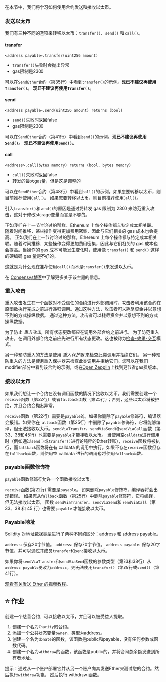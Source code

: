 在本节中，我们将学习如何使用合约发送和接收以太币。

### 发送以太币

我们有三种不同的选项来转移以太币：`transfer()`、`send()` 和 `call()`。

#### **transfer**

`<address payable>.transfer(uint256 amount)`

- `transfer()`失败时会抛出异常
- gas限制是2300

可以在`SendEther`合约（第35行）中看到`transfer()`的示例。**现已不建议再使用`Transfer()`。**
**现已不建议再使用`Transfer()`。**

#### **send**

`<address payable>.send(uint256 amount) returns (bool)`

- `send()`失败时返回false
- gas限制是2300

可以在`SendEther`合约（第41行）中看到`send()`的示例。**现已不建议再使用`Send()`。**
**现已不建议再使用`Send()`。**

#### **call**

`<address>.call(bytes memory) returns (bool, bytes memory)`

- `call()`失败时返回false
- 转发的最大gas量，但是这是调整的

可以在`SendEther`合约（第48行）中看到`call()`的示例。如果您要转移以太币，则目前推荐使用`Call()`。
如果您要转移以太币，则目前推荐使用`Call()`。

引入`transfer()`和`send()`的原因是通过将转发 gas 限制为 2300 来防范重入攻击，这对于修改storage变量而言是不够的。

正如我们在上一节讨论过的那样，Ethereum 上每个操作都与特定成本相关联。 随着时间推移，某些操作变得更加费用密集，因此与它们相关的 gas 成本也会提高。 正如我们在上一节讨论过的那样，Ethereum 上每个操作都与特定成本相关联。随着时间推移，某些操作变得更加费用密集，因此与它们相关的 gas 成本也会提高。当操作的 gas 成本可能发生变化时，使用像 `transfer()` 和 `send()` 这样的硬编码 gas 量是不好的。

这就是为什么现在推荐使用`call()`而不是`transfer()`来发送以太币。

在 <a href="https://consensys.net/diligence/blog/2019/09/stop-using-soliditys-transfer-now/" target="_blank">Consensys博客</a>中了解更多关于该主题的信息。

### 重入攻击

重入攻击发生在一个函数对不受信任的合约进行外部调用时，攻击者利用该合约在原函数执行完成之前进行递归调用。通过这种方法，攻击者可以耗尽资金并以意想不到的方式操纵数据。 通过这种方法，攻击者可以耗尽资金并以意想不到的方式操纵数据。

为了防止 _重入攻击_，所有状态更改都应在调用外部合约之前进行。 为了防范重入攻击，在调用外部合约之前应先进行所有状态更改。这也被称为<a href="https://docs.soliditylang.org/en/latest/security-considerations.html#re-entrancy" target="_blank">检查-效果-交互</a>模式。

另一种预防重入的方法是使用 _重入保护器_ 来检查此类调用并拒绝它们。 另一种预防重入的方法是使用重入保护器来检查此类调用并拒绝它们。您可以在我们modifier部分中看到该合约的示例，或在<a href="https://github.com/OpenZeppelin/openzeppelin-contracts/blob/master/contracts/security/ReentrancyGuard.sol" target="_blank">Open Zepplin</a>上找到更节省gas费版本。

### 接收以太币

如果我们想让一个合约在没有调用函数的情况下接收以太币，我们需要创建一个`receive`函数（第22行）或者`fallback`函数（第25行）；否则，这些以太币将被拒绝，并且合约会抛出异常。

`receive`函数（第22行）需要是`payable`的。如果你删除了`payable`修饰符，编译器会报错。如果你在`fallback`函数（第25行）中删除了`payable`修饰符，它将能够编译，但无法接收以太币。`sendViaTransfer`、`sendViaSend`和`sendViaCall`函数（第33、38和45行）也需要是`payable`才能接收以太币。 当使用空`calldata`进行调用时（例如通过`send()`或`transfer()`进行的纯粹的Ether转账），`receive`函数将被执行，而`fallback`函数将在有 calldata 的调用中执行。如果不存在`receive`函数但存在`fallback`函数，则使用空 calldata 进行的调用也将使用`fallback`函数。

### payable函数修饰符

`payable`函数修饰符允许一个函数接收以太币。

`receive`函数(第22行) 需要是`payable`。 如果删除`payable`修饰符，编译器将会出现错误。 如果您从`fallback`函数（第25行）中删除`payable`修饰符，它将编译，但无法接收以太币。
函数 `sendViaTransfer`、`sendViaSend`和 `sendViaCall`（第 33、38 和 45 行）也需要 `payable` 才能接收以太币。

### Payable地址

Solidity 对地址数据类型进行了两种不同的区分：address 和 address payable。

`address`: 保存20字节值。
`address`: 保存20字节值。
`address payable`: 保存20字节值，并可以通过其成员`transfer`和`send`接收以太币。

如果你将`sendViaTransfer`和`sendViaSend`函数的参数类型（第33和38行）从`address payable`更改为`address`，则无法使用`transfer()`（第35行或`send()`（第41行）。

<a href="https://www.youtube.com/watch?v=_5vGaqgzlG8" target="_blank">观看有关发送 Ether 的视频教程</a>。

## ⭐️ 作业

创建一个慈善合约，可以接收以太币，并且可以被受益人提取。

1. 创建一个名为`Charity`的合约。
2. 添加一个公共状态变量`owner`，类型为address。
3. 创建一个名为`donate`的函数，该函数是public和payable，没有任何参数或函数代码。
4. 创建一个名为`withdraw`的函数，该函数是public的，并将合同总余额发送到所有者地址。

提示：通过从一个账户部署它并从另一个账户向其发送Ether来测试您的合约。然后执行`withdraw`功能。 然后执行 withdraw 函数。